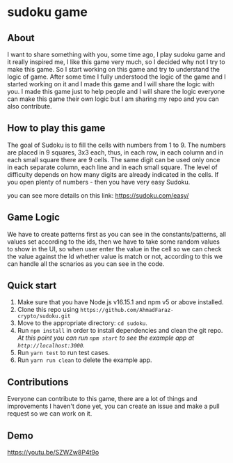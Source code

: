 # sudoku game

## About

I want to share something with you, some time ago, I play sudoku game and it really inspired me, I like this game very much, so I decided why not I try to make this game. So I start working on this game and try to understand the logic of game. After some time I fully understood the logic of the game and I started working on it and I made this game and I will share the logic with you. I made this game just to help people and I will share the logic everyone can make this game their own logic but I am sharing my repo and you can also contribute.

## How to play this game

The goal of Sudoku is to fill the cells with numbers from 1 to 9. The numbers are placed in 9 squares, 3x3 each, thus, in each row, in each column and in each small square there are 9 cells. The same digit can be used only once in each separate column, each line and in each small square. The level of difficulty depends on how many digits are already indicated in the cells. If you open plenty of numbers - then you have very easy Sudoku.

you can see more details on this link: https://sudoku.com/easy/

## Game Logic

We have to create patterns first as you can see in the constants/patterns, all values set according to the ids, then we have to take some random values to show in the UI, so when user enter the value in the cell so we can check the value against the Id whether value is match or not, according to this we can handle all the scnarios as you can see in the code.

## Quick start


1.  Make sure that you have Node.js v16.15.1 and npm v5 or above installed.
2.  Clone this repo using `https://github.com/AhmadFaraz-crypto/sudoku.git`
3.  Move to the appropriate directory: `cd sudoku`.<br />
4.  Run `npm install` in order to install dependencies and clean the git repo.<br />
    _At this point you can run `npm start` to see the example app at `http://localhost:3000`._
5.  Run `yarn test` to run test cases.
6.  Run `yarn run clean` to delete the example app.

## Contributions

Everyone can contribute to this game, there are a lot of things and improvements I haven't done yet, you can create an issue and make a pull request so we can work on it.

## Demo

https://youtu.be/SZWZw8P4t9o
